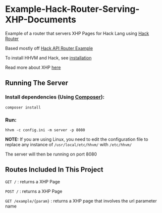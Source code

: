 # Example-Hack-Router-Serving-XHP-Documents
 
Example of a router that servers XHP Pages for  Hack Lang using [Hack Router](https://github.com/hhvm/hack-router)

Based mostly off [Hack API Router Example](https://github.com/mike2151/Hack-REST-API-Example)

To install HHVM and Hack, see [installation](https://docs.hhvm.com/hhvm/installation/introduction)

Read more about XHP [here](https://docs.hhvm.com/hack/XHP/introduction)

## Running The Server

### Install dependencies (Using [Composer](https://getcomposer.org/)):

`composer install` 

### Run:

`hhvm -c config.ini -m server -p 8080`

**NOTE:**
If you are using Linux, you need to edit the configuration file to replace any instance of `/usr/local/etc/hhvm/` with `/etc/hhvm/`

The server will then be running on port 8080

## Routes Included In This Project

`GET /` : returns a XHP Page 

`POST /` : returns a XHP Page 

`GET /example/{param}` : returns a XHP page that involves the url parameter name
